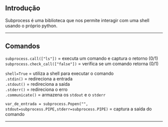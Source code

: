 ## Introdução

Subprocess é uma biblioteca que nos permite interagir com uma shell usando
o próprio python.

___
## Comandos

`subprocess.call(["ls"])` = executa um comando e captura o retorno (0/1)  
`subprocess.check_call(["false"])` = verifica se um comando retorna (0/1)  

`shell=True` = utiliza a shell para executar o comando  
`.stdin()` = redireciona a entrada  
`.stdout()` = redireciona a saída  
`.stderr()` = redireciona o erro  
`.communicate()` = armazena os `stdout` e o `stderr`

`var_de_entrada = subprocess.Popen("", stdout=subprocess.PIPE,stderr=subprocess.PIPE)` = captura a saída do comando

___
